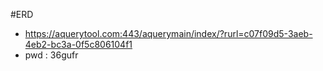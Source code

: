 #ERD
- https://aquerytool.com:443/aquerymain/index/?rurl=c07f09d5-3aeb-4eb2-bc3a-0f5c806104f1
- pwd : 36gufr
